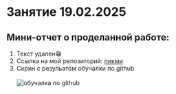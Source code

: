 # Занятие 19.02.2025
## Мини-отчет о проделанной работе:
1. Текст удален😁
2. Ссылка на мой репозиторий: [пикми](https://github.com/gavkoshmigk/lesson1/blob/main/code.md)
3. Скрин с резульатом обучалки по github </br></br>
![обучалка по github](https://github.com/user-attachments/assets/1bca9bdd-fa2a-4cb3-a8d8-620e57db0453)
